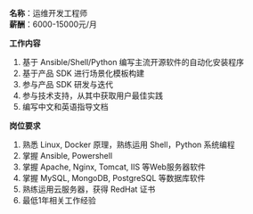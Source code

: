 **名称**：运维开发工程师  
**薪酬**：6000-15000元/月  

**工作内容**

1. 基于 Ansible/Shell/Python 编写主流开源软件的自动化安装程序
2. 基于产品 SDK 进行场景化模板构建
3. 参与产品 SDK 研发与迭代
4. 参与技术支持，从其中获取用户最佳实践
5. 编写中文和英语指导文档

**岗位要求**

1. 熟悉 Linux, Docker 原理，熟练运用 Shell，Python 系统编程
2. 掌握 Ansible, Powershell
3. 掌握 Apache, Nginx, Tomcat, IIS 等Web服务器软件
4. 掌握 MySQL, MongoDB, PostgreSQL 等数据库软件
5. 熟练运用云服务器，获得 RedHat 证书
6. 最低1年相关工作经验